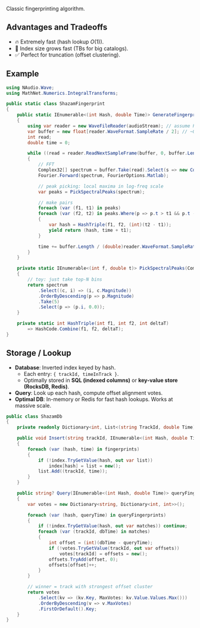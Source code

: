 Classic fingerprinting algorithm.

## Advantages and Tradeoffs

- 🔥 Extremely fast (hash lookup $O(1)$).
- 🛑 Index size grows fast (TBs for big catalogs).
- ✅ Perfect for truncation (offset clustering).

## Example

```csharp
using NAudio.Wave;
using MathNet.Numerics.IntegralTransforms;

public static class ShazamFingerprint
{
    public static IEnumerable<(int Hash, double Time)> GenerateFingerprints(Stream audioStream)
    {
        using var reader = new WaveFileReader(audioStream); // assume PCM16
        var buffer = new float[reader.WaveFormat.SampleRate / 2]; // ~0.5s frames
        int read;
        double time = 0;

        while ((read = reader.ReadNextSampleFrame(buffer, 0, buffer.Length)) > 0)
        {
            // FFT
            Complex32[] spectrum = buffer.Take(read).Select(s => new Complex32(s, 0)).ToArray();
            Fourier.Forward(spectrum, FourierOptions.Matlab);

            // peak picking: local maxima in log-freq scale
            var peaks = PickSpectralPeaks(spectrum);

            // make pairs
            foreach (var (f1, t1) in peaks)
            foreach (var (f2, t2) in peaks.Where(p => p.t > t1 && p.t - t1 < 5.0))
            {
                var hash = HashTriple(f1, f2, (int)(t2 - t1));
                yield return (hash, time + t1);
            }

            time += buffer.Length / (double)reader.WaveFormat.SampleRate;
        }
    }

    private static IEnumerable<(int f, double t)> PickSpectralPeaks(Complex32[] spectrum)
    {
        // toy: just take top-N bins
        return spectrum
            .Select((c, i) => (i, c.Magnitude))
            .OrderByDescending(p => p.Magnitude)
            .Take(5)
            .Select(p => (p.i, 0.0));
    }

    private static int HashTriple(int f1, int f2, int deltaT)
        => HashCode.Combine(f1, f2, deltaT);
}
```

## Storage / Lookup

- **Database**: Inverted index keyed by hash.
    - Each entry: `{ trackId, timeInTrack }`.
    - Optimally stored in **SQL (indexed columns)** or **key-value store (RocksDB, Redis)**.
- **Query**: Look up each hash, compute offset alignment votes.
- **Optimal DB**: In-memory or Redis for fast hash lookups. Works at massive scale.

```csharp
public class ShazamDb
{
    private readonly Dictionary<int, List<(string TrackId, double Time)>> index = new();

    public void Insert(string trackId, IEnumerable<(int Hash, double Time)> fingerprints)
    {
        foreach (var (hash, time) in fingerprints)
        {
            if (!index.TryGetValue(hash, out var list))
                index[hash] = list = new();
            list.Add((trackId, time));
        }
    }

    public string? Query(IEnumerable<(int Hash, double Time)> queryFingerprints)
    {
        var votes = new Dictionary<string, Dictionary<int, int>>();

        foreach (var (hash, queryTime) in queryFingerprints)
        {
            if (!index.TryGetValue(hash, out var matches)) continue;
            foreach (var (trackId, dbTime) in matches)
            {
                int offset = (int)(dbTime - queryTime);
                if (!votes.TryGetValue(trackId, out var offsets))
                    votes[trackId] = offsets = new();
                offsets.TryAdd(offset, 0);
                offsets[offset]++;
            }
        }

        // winner = track with strongest offset cluster
        return votes
            .Select(kv => (kv.Key, MaxVotes: kv.Value.Values.Max()))
            .OrderByDescending(v => v.MaxVotes)
            .FirstOrDefault().Key;
    }
}
```
